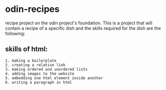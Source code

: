 # odin-recipes
recipe project on the odin project's foundation.
This is a project that will contain a recipe of a specific dish and the skills required for the dish are the following:
## skills of html:
    1. making a boilerplate
    2. creating a relative link
    3. making ordered and unordered lists
    4. adding images to the website
    5. embedding one html element inside another
    6. writing a paragraph in html
